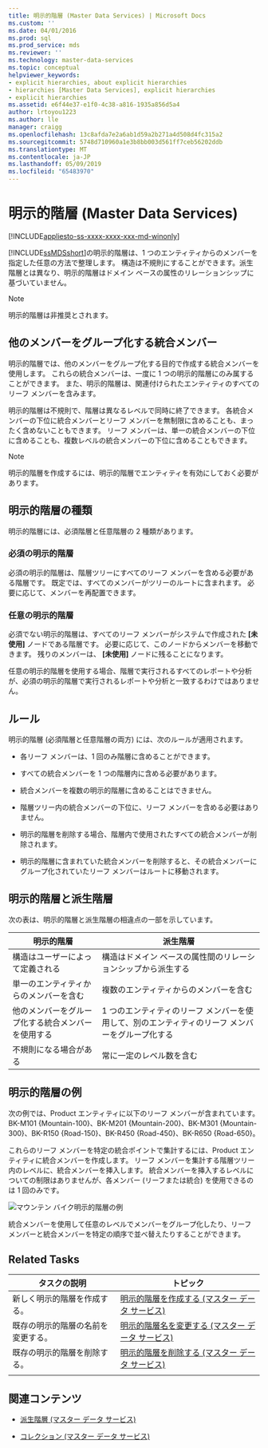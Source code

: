 ```yaml
---
title: 明示的階層 (Master Data Services) | Microsoft Docs
ms.custom: ''
ms.date: 04/01/2016
ms.prod: sql
ms.prod_service: mds
ms.reviewer: ''
ms.technology: master-data-services
ms.topic: conceptual
helpviewer_keywords:
- explicit hierarchies, about explicit hierarchies
- hierarchies [Master Data Services], explicit hierarchies
- explicit hierarchies
ms.assetid: e6f44e37-e1f0-4c38-a816-1935a856d5a4
author: lrtoyou1223
ms.author: lle
manager: craigg
ms.openlocfilehash: 13c8afda7e2a6ab1d59a2b271a4d508d4fc315a2
ms.sourcegitcommit: 5748d710960a1e3b8bb003d561ff7ceb56202ddb
ms.translationtype: MT
ms.contentlocale: ja-JP
ms.lasthandoff: 05/09/2019
ms.locfileid: "65483970"
---
```

# <a name="explicit-hierarchies-master-data-services"></a>明示的階層 (Master Data Services)

[!INCLUDE[appliesto-ss-xxxx-xxxx-xxx-md-winonly](../includes/appliesto-ss-xxxx-xxxx-xxx-md-winonly.md)]

  [!INCLUDE[ssMDSshort](../includes/ssmdsshort-md.md)]の明示的階層は、1 つのエンティティからのメンバーを指定した任意の方法で整理します。 構造は不規則にすることができます。派生階層とは異なり、明示的階層はドメイン ベースの属性のリレーションシップに基づいていません。  
  
> [!NOTE]  
>  明示的階層は非推奨とされます。  
  
## <a name="consolidated-members-group-other-members"></a>他のメンバーをグループ化する統合メンバー  
 明示的階層では、他のメンバーをグループ化する目的で作成する統合メンバーを使用します。 これらの統合メンバーは、一度に 1 つの明示的階層にのみ属することができます。 また、明示的階層は、関連付けられたエンティティのすべてのリーフ メンバーを含みます。  
  
 明示的階層は不規則で、階層は異なるレベルで同時に終了できます。 各統合メンバーの下位に統合メンバーとリーフ メンバーを無制限に含めることも、まったく含めないこともできます。 リーフ メンバーは、単一の統合メンバーの下位に含めることも、複数レベルの統合メンバーの下位に含めることもできます。  
  
> [!NOTE]  
>  明示的階層を作成するには、明示的階層でエンティティを有効にしておく必要があります。  
  
## <a name="types-of-explicit-hierarchies"></a>明示的階層の種類  
 明示的階層には、必須階層と任意階層の 2 種類があります。  
  
### <a name="mandatory-explicit-hierarchy"></a>必須の明示的階層  
 必須の明示的階層は、階層ツリーにすべてのリーフ メンバーを含める必要がある階層です。 既定では、すべてのメンバーがツリーのルートに含まれます。 必要に応じて、メンバーを再配置できます。  
  
### <a name="non-mandatory-explicit-hierarchy"></a>任意の明示的階層  
 必須でない明示的階層は、すべてのリーフ メンバーがシステムで作成された **[未使用]** ノードである階層です。 必要に応じて、このノードからメンバーを移動できます。 残りのメンバーは、 **[未使用]** ノードに残ることになります。  
  
 任意の明示的階層を使用する場合、階層で実行されるすべてのレポートや分析が、必須の明示的階層で実行されるレポートや分析と一致するわけではありません。  
  
## <a name="rules"></a>ルール  
 明示的階層 (必須階層と任意階層の両方) には、次のルールが適用されます。  
  
-   各リーフ メンバーは、1 回のみ階層に含めることができます。  
  
-   すべての統合メンバーを 1 つの階層内に含める必要があります。  
  
-   統合メンバーを複数の明示的階層に含めることはできません。  
  
-   階層ツリー内の統合メンバーの下位に、リーフ メンバーを含める必要はありません。  
  
-   明示的階層を削除する場合、階層内で使用されたすべての統合メンバーが削除されます。  
  
-   明示的階層に含まれていた統合メンバーを削除すると、その統合メンバーにグループ化されていたリーフ メンバーはルートに移動されます。  
  
## <a name="explicit-hierarchies-versus-derived-hierarchies"></a>明示的階層と派生階層  
 次の表は、明示的階層と派生階層の相違点の一部を示しています。  
  
|明示的階層|派生階層|  
|--------------------------|-------------------------|  
|構造はユーザーによって定義される|構造はドメイン ベースの属性間のリレーションシップから派生する|  
|単一のエンティティからのメンバーを含む|複数のエンティティからのメンバーを含む|  
|他のメンバーをグループ化する統合メンバーを使用する|1 つのエンティティのリーフ メンバーを使用して、別のエンティティのリーフ メンバーをグループ化する|  
|不規則になる場合がある|常に一定のレベル数を含む|  
  
## <a name="explicit-hierarchy-example"></a>明示的階層の例  
 次の例では、Product エンティティに以下のリーフ メンバーが含まれています。BK-M101 {Mountain-100}、BK-M201 {Mountain-200}、BK-M301 {Mountain-300}、BK-R150 {Road-150}、BK-R450 {Road-450}、BK-R650 {Road-650}。  
  
 これらのリーフ メンバーを特定の統合ポイントで集計するには、Product エンティティに統合メンバーを作成します。 リーフ メンバーを集計する階層ツリー内のレベルに、統合メンバーを挿入します。 統合メンバーを挿入するレベルについての制限はありませんが、各メンバー (リーフまたは統合) を使用できるのは 1 回のみです。  
  
 ![マウンテン バイク明示的階層の例](../master-data-services/media/mds-conc-explicit-hierarchy.gif "マウンテン バイク明示的階層の例")  
  
 統合メンバーを使用して任意のレベルでメンバーをグループ化したり、リーフ メンバーと統合メンバーを特定の順序で並べ替えたりすることができます。  
  
## <a name="related-tasks"></a>Related Tasks  
  
|タスクの説明|トピック|  
|----------------------|-----------|  
|新しく明示的階層を作成する。|[明示的階層を作成する (マスター データ サービス)](../master-data-services/create-an-explicit-hierarchy-master-data-services.md)|  
|既存の明示的階層の名前を変更する。|[明示的階層名を変更する (マスター データ サービス)](../master-data-services/change-an-explicit-hierarchy-name-master-data-services.md)|  
|既存の明示的階層を削除する。|[明示的階層を削除する (マスター データ サービス)](../master-data-services/delete-an-explicit-hierarchy-master-data-services.md)|  
|||  
  
## <a name="related-content"></a>関連コンテンツ  
  
-   [派生階層 (マスター データ サービス)](../master-data-services/derived-hierarchies-master-data-services.md)  
  
-   [コレクション (マスター データ サービス)](../master-data-services/collections-master-data-services.md)  
  
  
